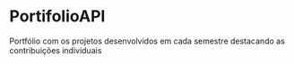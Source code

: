 # PortifolioAPI
Portfólio com os projetos desenvolvidos em cada semestre destacando as contribuições individuais
